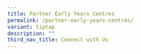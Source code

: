 ```yaml
---
title: Partner Early Years Centres
permalink: /partner-early-years-centres/
variant: tiptap
description: ""
third_nav_title: Connect with Us
---
```

